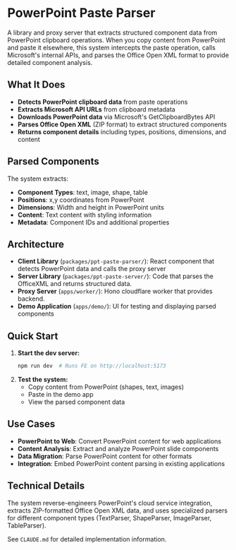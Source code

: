 # PowerPoint Paste Parser

A library and proxy server that extracts structured component data from PowerPoint clipboard operations. When you copy content from PowerPoint and paste it elsewhere, this system intercepts the paste operation, calls Microsoft's internal APIs, and parses the Office Open XML format to provide detailed component analysis.

## What It Does

- **Detects PowerPoint clipboard data** from paste operations
- **Extracts Microsoft API URLs** from clipboard metadata  
- **Downloads PowerPoint data** via Microsoft's GetClipboardBytes API
- **Parses Office Open XML** (ZIP format) to extract structured components
- **Returns component details** including types, positions, dimensions, and content

## Parsed Components

The system extracts:
- **Component Types**: text, image, shape, table
- **Positions**: x,y coordinates from PowerPoint
- **Dimensions**: Width and height in PowerPoint units
- **Content**: Text content with styling information
- **Metadata**: Component IDs and additional properties

## Architecture

- **Client Library** (`packages/ppt-paste-parser/`): React component that detects PowerPoint data and calls the proxy server
- **Server Library** (`packages/ppt-paste-server/`): Code that parses the OfficeXML and returns structured data.
- **Proxy Server** (`apps/worker/`): Hono cloudflare worker that provides backend.
- **Demo Application** (`apps/demo/`): UI for testing and displaying parsed components

## Quick Start

1. **Start the dev server:**
   ```bash   
   npm run dev  # Runs FE on http://localhost:5173
   ```
2. **Test the system:**
   - Copy content from PowerPoint (shapes, text, images)
   - Paste in the demo app
   - View the parsed component data

## Use Cases

- **PowerPoint to Web**: Convert PowerPoint content for web applications
- **Content Analysis**: Extract and analyze PowerPoint slide components
- **Data Migration**: Parse PowerPoint content for other formats
- **Integration**: Embed PowerPoint content parsing in existing applications

## Technical Details

The system reverse-engineers PowerPoint's cloud service integration, extracts ZIP-formatted Office Open XML data, and uses specialized parsers for different component types (TextParser, ShapeParser, ImageParser, TableParser).

See `CLAUDE.md` for detailed implementation information.
